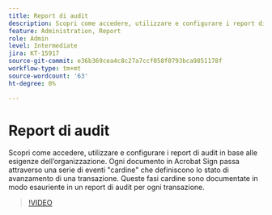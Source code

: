 ```yaml
---
title: Report di audit
description: Scopri come accedere, utilizzare e configurare i report di audit in base alle esigenze dell’organizzazione
feature: Administration, Report
role: Admin
level: Intermediate
jira: KT-15917
source-git-commit: e36b369cea4c8c27a7ccf058f0793bca9851178f
workflow-type: tm+mt
source-wordcount: '63'
ht-degree: 0%

---
```


# Report di audit

Scopri come accedere, utilizzare e configurare i report di audit in base alle esigenze dell’organizzazione. Ogni documento in Acrobat Sign passa attraverso una serie di eventi &quot;cardine&quot; che definiscono lo stato di avanzamento di una transazione. Queste fasi cardine sono documentate in modo esauriente in un report di audit per ogni transazione.

>[!VIDEO](https://video.tv.adobe.com/v/3432661?quality=12&learn=on&hidetitle=true)
